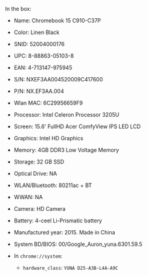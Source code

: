 In the box:

  * Name: Chromebook 15 C910-C37P
  * Color: Linen Black
  * SNID: 52004000176
  * UPC: 8-88863-05103-8
  * EAN: 4-713147-975945
  * S/N: NXEF3AA004520009C417600
  * P/N: NX.EF3AA.004
  * Wlan MAC: 6C29956659F9
  * Processor: Intel Celeron Processor 3205U
  * Screen: 15.6' FullHD Acer ComfyView IPS LED LCD
  * Graphics: Intel HD Graphics
  * Memory: 4GB DDR3 Low Voltage Memory
  * Storage: 32 GB SSD
  * Optical Drive: NA
  * WLAN/Bluetooth: 80211ac + BT
  * WWAN: NA
  * Camera: HD Camera
  * Battery: 4-ceel Li-Prismatic battery
  * Manufactured year: 2015. Made in China
  * System BD/BIOS: 00/Google_Auron_yuna.6301.59.5

* In `chrome://system`:
  * `hardware_class`: `YUNA D25-A3B-L4A-A9C`
